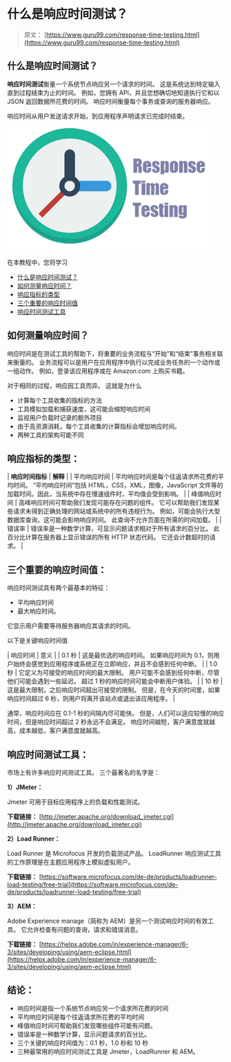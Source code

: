 # 什么是响应时间测试？

> 原文： [https://www.guru99.com/response-time-testing.html](https://www.guru99.com/response-time-testing.html)

## 什么是响应时间测试？

**响应时间测试**衡量一个系统节点响应另一个请求的时间。 这是系统达到特定输入直到过程结束为止的时间。 例如，您拥有 API，并且您想确切地知道执行它和以 JSON 返回数据所花费的时间。 响应时间衡量每个事务或查询的服务器响应。

响应时间从用户发送请求开始，到应用程序声明请求已完成时结束。

![Response time testing](img/cc6b8dbf5bcb3eb3321e5f8de23ead6a.png)

在本教程中，您将学习

*   [什么是响应时间测试？](#1)
*   [如何测量响应时间？](#2)
*   [响应指标的类型](#3)
*   [三个重要的响应时间值](#4)
*   [响应时间测试工具](#5)

## 如何测量响应时间？

响应时间是在测试工具的帮助下，将重要的业务流程与“开始”和“结束”事务相关联来衡量的。 业务流程可以是用户在应用程序中执行以完成业务任务的一个动作或一组动作。 例如，登录该应用程序或在 Amazon.com 上购买书籍。

对于相同的过程，响应因工具而异。 这就是为什么

*   计算每个工具收集的指标的方法
*   工具模拟加载和捕获速度，这可能会缩短响应时间
*   监视用户负载时记录的额外项目
*   由于高资源消耗，每个工具收集的计算指标会增加响应时间。
*   两种工具的架构可能不同

## 响应指标的类型：

| **响应时间指标** | **解释** |
| 平均响应时间 | 平均响应时间是每个往返请求所花费的平均时间。 “平均响应时间”包括 HTML，CSS，XML，图像，JavaScript 文件等的加载时间。因此，当系统中存在慢速组件时，平均值会受到影响。 |
| 峰值响应时间 | 高峰响应时间可帮助我们发现可能存在问题的组件。 它可以帮助我们发现某些请求未得到正确处理的网站或系统中的所有违规行为。 例如，可能会执行大型数据库查询，这可能会影响响应时间。 此查询不允许页面在所需的时间加载。 |
| 错误率 | 错误率是一种数学计算，可显示问题请求相对于所有请求的百分比。 此百分比计算在服务器上显示错误的所有 HTTP 状态代码。 它还会计数超时的请求。 |

## 三个重要的响应时间值：

响应时间测试具有两个最基本的特征：

*   平均响应时间
*   最大响应时间。

它显示用户需要等待服务器响应其请求的时间。

以下是关键响应时间值

| 响应时间 | 意义 |
| 0.1 秒 | 这是最优选的响应时间。 如果响应时间为 0.1，则用户始终会感觉到应用程序或系统正在立即响应，并且不会感到任何中断。 |
| 1.0 秒 | 它定义为可接受的响应时间的最大限制。 用户可能不会感到任何中断，尽管他们可能会遇到一些延迟。 超过 1 秒的响应时间可能会中断用户体验。 |
| 10 秒 | 这是最大限制，之后响应时间超出可接受的限制。 但是，在今天的时间里，如果响应时间超过 6 秒，则用户将离开该站点或退出该应用程序。 |

通常，响应时间应在 0.1-1 秒的间隔内尽可能快。 但是，人们可以适应较慢的响应时间，但是响应时间超过 2 秒永远不会满足。 响应时间越短，客户满意度就越高，成本越低，客户满意度就越高。

## 响应时间测试工具：

市场上有许多响应时间测试工具。 三个最著名的名字是：

**1）JMeter：**

Jmeter 可用于目标应用程序上的负载和性能测试。

**下载链接：** [http://jmeter.apache.org/download_jmeter.cgi](http://jmeter.apache.org/download_jmeter.cgi)

**2）Load Runner：**

Load Runner 是 Microfocus 开发的负载测试产品。 LoadRunner 响应测试工具的工作原理是在主题应用程序上模拟虚拟用户。

**下载链接：** [https://software.microfocus.com/de-de/products/loadrunner-load-testing/free-trial](https://software.microfocus.com/de-de/products/loadrunner-load-testing/free-trial)

**3）AEM：**

Adobe Experience manage（简称为 AEM）是另一个测试响应时间的有效工具。 它允许检查有问题的查询，请求和错误消息。

**下载链接：** [https://helpx.adobe.com/in/experience-manager/6-3/sites/developing/using/aem-eclipse.html](https://helpx.adobe.com/in/experience-manager/6-3/sites/developing/using/aem-eclipse.html)

## 结论：

*   响应时间是指一个系统节点响应另一个请求所花费的时间
*   平均响应时间是每个往返请求所花费的平均时间
*   峰值响应时间可帮助我们发现哪些组件可能有问题。
*   错误率是一种数学计算，显示问题请求的百分比。
*   三个关键的响应时间值为：0.1 秒，1.0 秒和 10 秒
*   三种最常用的响应时间测试工具是 Jmeter，LoadRunner 和 AEM。